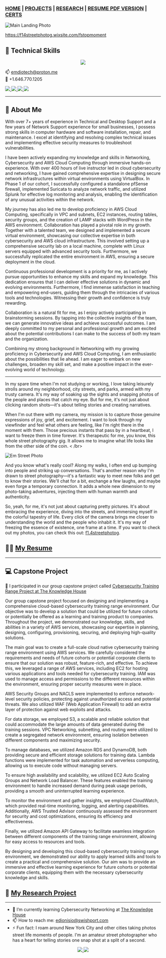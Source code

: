 
<!-- [![Typing SVG](https://readme-typing-svg.herokuapp.com?font=VT323&pause=1000&color=3FF799&width=435&lines=Hello+there%2C++I'm+Emilie!+Welcome+to+my+page!;I'm+a+self+taught+gal.+Always+learning+new+things.;I+have+a+knack+for+Network+Security+and+a+cup+of+joe.;With+10+years+of+experience++as+a+Technical+Support.;Help%2C+Teach%2C+and+Learn+are+always+my+mantra.)](https://git.io/typing-svg) -->


### [HOME](https://emiliedionisio.github.io/) | [PROJECTS](/emProjects.md) | [RESEARCH](/emResearch.md) | <!-- [RESUME ON GITPAGE](/emtechres.md) | --> [RESUME PDF VERSION](EmilieDionisio-Res2023&.pdf) | [CERTS](https://www.credly.com/users/emilie-dionisio-charriez/badges)<br /> 








![Main Landing Photo](https://drive.google.com/uc?export=view&id=1JgZG8PanzgYb1vNJzhlf9pBgxXjbIWGK)


https://f14streetphotog.wixsite.com/fstopmoment


## 🤯 Technical Skills

<p align="center">
    <a href="https://github.com/emiliedionisio"><img src="https://skillicons.dev/icons?i=linux,bash,aws,github,git,docker,vim,html,markdown,wordpress,photoshop,visual studio" /></a>
</p>

📫 emdiotech@proton.me <br />
📲 +1.646.770.1205
<p>
  <a href="https://www.linkedin.com/in/emdionisio/">
    <img src="https://skillicons.dev/icons?i=linkedin"/>
   </a>  		
  <a href="https://github.com/emiliedionisio">
    <img src="https://skillicons.dev/icons?i=github"/>
  </a>    
  <a href="https://www.instagram.com/f1.4streetphotog/">
    <img src="https://skillicons.dev/icons?i=instagram"/>
  </a>
  <a href="https://twitter.com/emtech711">
    <img src="https://skillicons.dev/icons?i=twitter"/>
  </a>   
</p>
<!---|  ![App Screenshot](https://drive.google.com/uc?export=view&id=1_Px6rC01N12xsDqnYvmyWORzAiwlZXLa)  |   ![App Screenshot](https://drive.google.com/uc?export=view&id=1F_FzXU7DaIzoOblHXQdz4OXzkp2pYw_j)  |    ![App Screenshot](https://drive.google.com/uc?export=view&id=1SF_Rf19mnJaVMP2AVyEiuWalSYp6diR4) |  ![App Screenshot](https://drive.google.com/uc?export=view&id=120uOb3Mj3VsCHq8deMUNFuUsdZFwCyCI)  |
| ---------------------------- | -------------------------- | --------------------- | ------------------ | --->

---

## 🚀 About Me

With over 7+ years of experience in Technical and Desktop Support and a few years of Network Support experience for small businesses, I possess strong skills in computer hardware and software installation, repair, and maintenance. I excel at identifying and resolving complex technical issues and implementing effective security measures to troubleshoot vulnerabilities.

I have been actively expanding my knowledge and skills in Networking, Cybersecurity and AWS Cloud Computing through immersive hands-on experience. With over 400 hours of live instructor led in cloud cybersecurity and networking, I have gained comprehensive expertise in designing secure network infrastructures within virtual environments using VirtualBox. In Phase 1 of our cohort, I successfully configured a standalone pfSense firewall, implemented Suricata to analyze network traffic, and utilized Splunk for effective log monitoring and analysis, enabling the identification of any unusual activities within the network.

My journey has also led me to develop proficiency in AWS Cloud Computing, specifically in VPC and subnets, EC2 instances, routing tables, security groups, and the creation of LAMP stacks with WordPress in the AWS environment. Collaboration has played a pivotal role in my growth. Together with a talented team, we designed and implemented a secure virtual environment, showcasing our collective expertise in both cybersecurity and AWS cloud infrastructure. This involved setting up a comprehensive security lab on a local machine, complete with Linux servers equipped with advanced security tools. Furthermore, we successfully replicated the entire environment in AWS, ensuring a secure deployment in the cloud.

Continuous professional development is a priority for me, as I actively pursue opportunities to enhance my skills and expand my knowledge. This dedication ensures that I can deliver effective solutions in dynamic and evolving environments. Furthermore, I find immense satisfaction in teaching and empowering end-users, guiding them through the intricacies of various tools and technologies. Witnessing their growth and confidence is truly rewarding.

Collaboration is a natural fit for me, as I enjoy actively participating in brainstorming sessions. By tapping into the collective insights of the team, we can generate innovative ideas and achieve successful outcomes. I am deeply committed to my personal and professional growth and am excited about the potential contributions I can make to the success of both my team and the organization.

Combining my strong background in Networking with my growing proficiency in Cybersecurity and AWS Cloud Computing, I am enthusiastic about the possibilities that lie ahead. I am eager to embark on new challenges, broaden my skill set, and make a positive impact in the ever-evolving world of technology.




<!-- ![Em Street Photo](https://drive.google.com/uc?export=view&id=1aDgKbHqO_hjh5DfK5178ga-LpgSqS-PK) -->


---

In my spare time when I'm  not studying or working, I love taking leisurely strolls around my neighborhood, city streets, and parks, armed with my trusty camera. It's my way of soaking up the sights and snapping photos of the people and places that catch my eye. But for me, it's not just about clicking random shots—it's about telling stories and creating narratives.

When I'm out there with my camera, my mission is to capture those genuine expressions of joy, grief, and excitement. I want to look through my viewfinder and feel what others are feeling, like I'm right there in the moment with them. Those precious instants that pass by in a heartbeat, I want to freeze them in time forever. It's therapeutic for me, you know, this whole street photography gig. It allows me to imagine what life looks like from the other side of the coin.
< /br>








![Em Street Photo](https://drive.google.com/uc?export=view&id=10N_wZcCZqvaD2MK6L1pOKbWYr4SrEPDQ)









And you know what's really cool? Along my walks, I often end up bumping into people and striking up conversations. That's another reason why I'm drawn to street photography—it's a fantastic way to meet new folks and get to know their stories. We'll chat for a bit, exchange a few laughs, and maybe even forge a temporary connection. It adds a whole new dimension to my photo-taking adventures, injecting them with human warmth and authenticity.

So, yeah, for me, it's not just about capturing pretty pictures. It's about embracing the experience, diving into the streets, and immersing myself in the colorful tapestry of life. Every click of the camera brings me closer to understanding the world and the people who inhabit it. It's my way of freezing the essence of existence, one frame at a time. If you want to check out my photos, you can check this out: [f1.4streetphotog](https://f14streetphotog.wixsite.com/fstopmoment).

## 👩‍💻 [My Resume](https://github.com/emiliedionisio/emiliedionisio.github.io/blob/main/EmilieDionisio-Res2023%26.pdf) 

---

## 💻 Capstone Project
🔭 I participated in our group capstone project called [Cybersecurity Training Range Project at The Knowledge House](https://github.com/orgs/cybertrainingrange/repositories)


Our group capstone project focused on designing and implementing a comprehensive cloud-based cybersecurity training range environment. Our objective was to develop a solution that could be utilized for future cohorts or potentially be offered as a learning and training product to companies. Throughout the project, we demonstrated our knowledge, skills, and abilities in a variety of AWS services, showcasing our expertise in planning, designing, configuring, provisioning, securing, and deploying high-quality solutions.

The main goal was to create a full-scale cloud native cybersecurity training range environment using AWS services. We carefully considered the requirements and needs of future cohorts or potential corporate clients to ensure that our solution was robust, feature-rich, and effective. To achieve this, we leveraged a range of AWS services, including EC2 for hosting various applications and tools needed for cybersecurity training. IAM was used to manage access and permissions to the different resources within the environment, ensuring proper security measures were in place.

AWS Security Groups and NACLS were implemented to enforce network-level security policies, protecting against unauthorized access and potential threats. We also utilized WAF (Web Application Firewall) to add an extra layer of protection against web exploits and attacks.

For data storage, we employed S3, a scalable and reliable solution that could accommodate the large amounts of data generated during the training sessions. VPC Networking, subnetting, and routing were utilized to create a segregated network environment, ensuring isolation between different components and maximizing security.

To manage databases, we utilized Amazon RDS and DynamoDB, both providing secure and efficient storage solutions for training data. Lambda functions were implemented for task automation and serverless computing, allowing us to execute code without managing servers.

To ensure high availability and scalability, we utilized EC2 Auto Scaling Groups and Network Load Balancer. These features enabled the training environment to handle increased demand during peak usage periods, providing a smooth and uninterrupted learning experience.

To monitor the environment and gather insights, we employed CloudWatch, which provided real-time monitoring, logging, and alerting capabilities. Additionally, AWS Trusted Advisor continuously assessed the environment for security and cost optimizations, ensuring its efficiency and effectiveness.

Finally, we utilized Amazon API Gateway to facilitate seamless integration between different components of the training range environment, allowing for easy access to resources and tools.

By designing and developing this cloud-based cybersecurity training range environment, we demonstrated our ability to apply learned skills and tools to create a practical and comprehensive solution. Our aim was to provide an immersive and effective learning experience for future cohorts or potential corporate clients, equipping them with the necessary cybersecurity knowledge and skills. 

## 📘 [My Research Project](/emResearch.md) 

---

- 🌱 I’m currently learning Cybersecurity Networking at [The Knowledge House](https://www.theknowledgehouse.org/)
- 📫 How to reach me: edionisio@swishport.com
- ⚡ Fun fact: I roam around New York City and other cities taking photos street life moments of people. I'm an amateur street photographer who has a heart for telling stories one snap shot at a split of a second. 

<p align="center">
  <a href="https://www.linkedin.com/in/emdionisio/">
    <img src="https://skillicons.dev/icons?i=linkedin" />
  </a>  
    <a href="https://f14streetphotog.wixsite.com/fstopmoment">
    <img src="https://skillicons.dev/icons?i=instagram" />
  </a>
</p>


<!---### Emilie Dionisio👩‍
[![linkedin](https://img.shields.io/badge/linkedin-0A66C2?style=for-the-badge&logo=linkedin&logoColor=white)](https://www.linkedin.com/in/emdionisio/)
- [@Emilie Dionisio](https://github.com/emiliedionisio) --->
